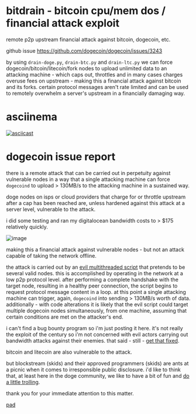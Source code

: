 # bitdrain - bitcoin cpu/mem dos / financial attack exploit
remote p2p upstream financial attack against bitcoin, dogecoin, etc.

github issue https://github.com/dogecoin/dogecoin/issues/3243

by using `drain-doge.py`, `drain-btc.py` and `drain-ltc.py` we can force dogecoin/bitcoin/litecoin/fork nodes to upload unlimited data to an attacking machine - which caps out, throttles and in many cases charges overuse fees on upstream - making this a financial attack against bitcoin and its forks. certain protocol messages aren't rate limited and can be used to remotely overwhelm a server's upstream in a financially damaging way.

# asciinema
[![asciicast](https://asciinema.org/a/577193.svg)](https://asciinema.org/a/577193)

# dogecoin issue report

there is a remote attack that can be carried out in perpetuity against vulnerable nodes in a way that a single attacking machine can force `dogecoind` to upload > 130MB/s to the attacking machine in a sustained way.

doge nodes on isps or cloud providers that charge for or throttle upstream after a cap has been reached are, unless hardened against this attack at a server level, vulnerable to the attack.

i did some testing and ran my digitalocean bandwidth costs to > $175 relatively quickly.

![image](https://user-images.githubusercontent.com/38997186/229753562-079d844f-8b82-4d23-9fd8-56fc6bcca3d7.png)

making this a financial attack against vulnerable nodes - but not an attack capable of taking the network offline.

the attack is carried out by an [evil multithreaded script](https://github.com/visualbasic6/drain) that pretends to be several valid nodes. this is accomplished by operating in the network at a low p2p protocol level. after performing a complete handshake with the target node, resulting in a healthy peer connection, the script begins to request protocol message content in a loop. at this point a single attacking machine can trigger, again, `dogecoind` into sending > 130MB/s worth of data. additionally - with code alterations it is likely that the evil script could target multiple dogecoin nodes simultaneously, from one machine, assuming that certain conditions are met on the attacker's end.

i can't find a bug bounty program so i'm just posting it here. it's not really the exploit of the century so i'm not concerned with evil actors carrying out bandwidth attacks against their enemies. that said - still - [get that fixed](https://youtube.com/watch?v=BU3tDES29sY&t=143s).

bitcoin and litecoin are also vulnerable to the attack.

but blockstream (skids) and their approved programmers (skids) are ants at a picnic when it comes to irresponsible public disclosure. i'd like to think that, at least here in the doge community, we like to have a bit of fun and [do a little trolling](https://youtu.be/PobQzVsj7GE?t=4).

thank you for your immediate attention to this matter.

[pad](https://twitter.com/123456)
